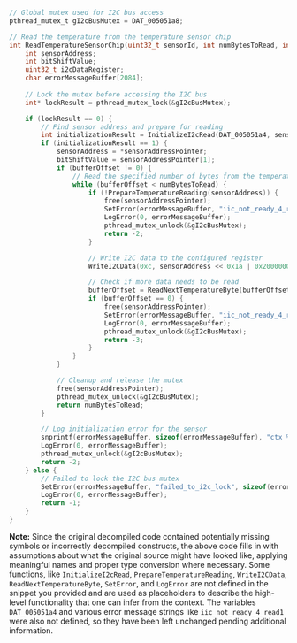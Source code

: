 ```c
// Global mutex used for I2C bus access
pthread_mutex_t gI2cBusMutex = DAT_005051a8;

// Read the temperature from the temperature sensor chip
int ReadTemperatureSensorChip(uint32_t sensorId, int numBytesToRead, int bufferOffset) {
    int sensorAddress;
    int bitShiftValue;
    uint32_t i2cDataRegister;
    char errorMessageBuffer[2084];
    
    // Lock the mutex before accessing the I2C bus
    int* lockResult = pthread_mutex_lock(&gI2cBusMutex);

    if (lockResult == 0) {
        // Find sensor address and prepare for reading
        int initializationResult = InitializeI2cRead(DAT_005051a4, sensorId, &sensorAddress);
        if (initializationResult == 1) {
            sensorAddress = *sensorAddressPointer;
            bitShiftValue = sensorAddressPointer[1];
            if (bufferOffset != 0) {
                // Read the specified number of bytes from the temperature sensor chip
                while (bufferOffset < numBytesToRead) {
                    if (!PrepareTemperatureReading(sensorAddress)) {
                        free(sensorAddressPointer);
                        SetError(errorMessageBuffer, "iic_not_ready_4_read1", sizeof(errorMessageBuffer));
                        LogError(0, errorMessageBuffer);
                        pthread_mutex_unlock(&gI2cBusMutex);
                        return -2;
                    }

                    // Write I2C data to the configured register
                    WriteI2CData(0xc, sensorAddress << 0x1a | 0x2000000 | (bitShiftValue >> 4) << 0x14 | (bitShiftValue & 0xe) << 0xf);

                    // Check if more data needs to be read
                    bufferOffset = ReadNextTemperatureByte(bufferOffset);
                    if (bufferOffset == 0) {
                        free(sensorAddressPointer);
                        SetError(errorMessageBuffer, "iic_not_ready_4_read2", sizeof(errorMessageBuffer));
                        LogError(0, errorMessageBuffer);
                        pthread_mutex_unlock(&gI2cBusMutex);
                        return -3;
                    }
                }
            }

            // Cleanup and release the mutex
            free(sensorAddressPointer);
            pthread_mutex_unlock(&gI2cBusMutex);
            return numBytesToRead;
        }

        // Log initialization error for the sensor
        snprintf(errorMessageBuffer, sizeof(errorMessageBuffer), "ctx %d not inited\n", sensorId);
        LogError(0, errorMessageBuffer);
        pthread_mutex_unlock(&gI2cBusMutex);
        return -2;
    } else {
        // Failed to lock the I2C bus mutex
        SetError(errorMessageBuffer, "failed_to_i2c_lock", sizeof(errorMessageBuffer));
        LogError(0, errorMessageBuffer);
        return -1;
    }
}
```

**Note:** Since the original decompiled code contained potentially missing symbols or incorrectly decompiled constructs, the above code fills in with assumptions about what the original source might have looked like, applying meaningful names and proper type conversion where necessary. Some functions, like `InitializeI2cRead`, `PrepareTemperatureReading`, `WriteI2CData`, `ReadNextTemperatureByte`, `SetError`, and `LogError` are not defined in the snippet you provided and are used as placeholders to describe the high-level functionality that one can infer from the context. The variables `DAT_005051a4` and various error message strings like `iic_not_ready_4_read1` were also not defined, so they have been left unchanged pending additional information.